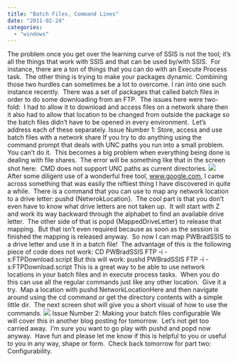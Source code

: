 ```yaml
---
title: "Batch Files, Command Lines"
date: "2011-02-24"
categories: 
  - "windows"
---
```


The problem once you get over the learning curve of SSIS is not the tool; it’s all the things that work with SSIS and that can be used by/with SSIS.  For instance, there are a ton of things that you can do with an Execute Process task.  The other thing is trying to make your packages dynamic. Combining those two hurdles can sometimes be a lot to overcome. I ran into one such instance recently.  There was a set of packages that called batch files in order to do some downloading from an FTP.  The issues here were two-fold:  I had to allow it to download and access files on a network share then it also had to allow that location to be changed from outside the package so the batch files didn’t have to be opened in every environment.  Let’s address each of these separately. Issue Number 1: Store, access and use batch files with a network share If you try to do anything using the command prompt that deals with UNC paths you run into a small problem.  You can’t do it.  This becomes a big problem when everything being done is dealing with file shares.  The error will be something like that in the screen shot here:  CMD does not support UNC paths as current directories. ![](https://images.bradleyschacht.com/wp-content/uploads/2011/12/batchfiles1.png) After some diligent use of a wonderful free tool, www.google.com, I came across something that was easily the niftiest thing I have discovered in quite a while.  There is a command that you can use to map any network location to a drive letter: pushd {NetwrokLocation}.  The cool part is that you don’t even have to know what drive letters are not taken up.  It will start with Z and work its way backward through the alphabet to find an available drive letter.  The other side of that is popd {MappedDriveLetter} to release that mapping.  But that isn’t even required because as soon as the session is finished the mapping is released anyway.  So now I can map PWBradSSIS to a drive letter and use it in a batch file!  The advantage of this is the following piece of code does not work: CD PWBradSSIS FTP -i -s:FTPDownload.script But this will work: pushd PWBradSSIS FTP -i -s:FTPDownload.script This is a great way to be able to use network locations in your batch files and in execute process tasks.  When you do this can use all the regular commands just like any other location.  Give it a try.  Map a location with pushd NetworkLocationHere and then navigate around using the cd command or get the directory contents with a simple little dir.  The next screen shot will give you a short visual of how to use the commands. ![](https://images.bradleyschacht.com/wp-content/uploads/2011/12/batchfiles2.png) Issue Number 2: Making your batch files configurable We will cover this in another blog posting for tomorrow.  Let’s not get too carried away.  I’m sure you want to go play with pushd and popd now anyway.  Have fun and please let me know if this is helpful to you or useful to you in any way, shape or form.  Check back tomorrow for part two: Configurability.
